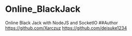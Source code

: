 # Online_BlackJack
Online Black Jack with NodeJS and SocketIO
##Author
https://github.com/Xarczuz
https://github.com/deisuke1234
